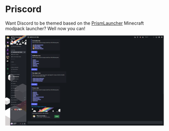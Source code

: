 # Priscord
Want Discord to be themed based on the [PrismLauncher](https://github.com/PrismLauncher) Minecraft modpack launcher?
Well now you can!

![Preview](https://raw.githubusercontent.com/Lylythii/Priscord/main/preview.png)
